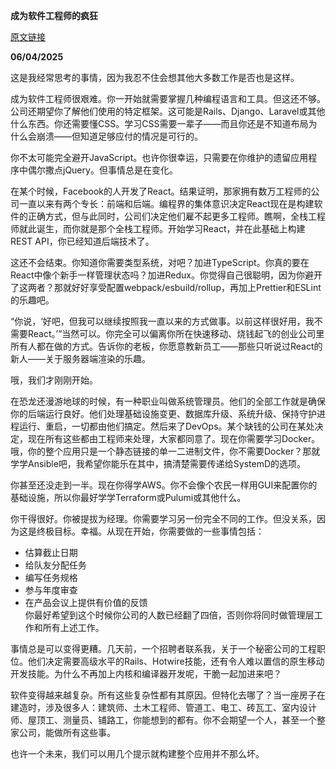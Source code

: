 
**成为软件工程师的疯狂**  

 [原文链接](https://0x1.pt/2025/04/06/the-insanity-of-being-a-software-engineer/)

**06/04/2025**

这是我经常思考的事情，因为我忍不住会想其他大多数工作是否也是这样。

成为软件工程师很艰难。你一开始就需要掌握几种编程语言和工具。但这还不够。公司还期望你了解他们使用的特定框架。这可能是Rails、Django、Laravel或其他什么东西。你还需要懂CSS。学习CSS需要一辈子——而且你还是不知道布局为什么会崩溃——但知道足够应付的情况是可行的。

你不太可能完全避开JavaScript。也许你很幸运，只需要在你维护的遗留应用程序中偶尔撒点jQuery。但事情总是在变化。

在某个时候，Facebook的人开发了React。结果证明，那家拥有数万工程师的公司一直以来有两个专长：前端和后端。编程界的集体意识决定React现在是构建软件的正确方式，但与此同时，公司们决定他们雇不起更多工程师。瞧啊，全栈工程师就此诞生，而你就是那个全栈工程师。开始学习React，并在此基础上构建REST API，你已经知道后端技术了。

这还不会结束。你知道你需要类型系统，对吧？加进TypeScript。你真的要在React中像个新手一样管理状态吗？加进Redux。你觉得自己很聪明，因为你避开了这两者？那就好好享受配置webpack/esbuild/rollup，再加上Prettier和ESLint的乐趣吧。

“你说，‘好吧，但我可以继续按照我一直以来的方式做事。以前这样很好用，我不需要React。’”当然可以。你完全可以偏离你所在快速移动、烧钱起飞的创业公司里所有人都在做的方式。告诉你的老板，你愿意教新员工——那些只听说过React的新人——关于服务器端渲染的乐趣。

哦，我们才刚刚开始。

在恐龙还漫游地球的时候，有一种职业叫做系统管理员。他们的全部工作就是确保你的后端运行良好。他们处理基础设施变更、数据库升级、系统升级、保持守护进程运行、重启，一切都由他们搞定。然后来了DevOps。某个缺钱的公司在某处决定，现在所有这些都由工程师来处理，大家都同意了。现在你需要学习Docker。哦，你的整个应用只是一个静态链接的单一二进制文件，你不需要Docker？那就学学Ansible吧，我希望你能乐在其中，搞清楚需要传递给SystemD的选项。

你甚至还没走到一半。现在你得学AWS。你不会像个农民一样用GUI来配置你的基础设施，所以你最好学学Terraform或Pulumi或其他什么。

你干得很好。你被提拔为经理。你需要学习另一份完全不同的工作。但没关系，因为这是终极目标。幸福。从现在开始，你需要做的一些事情包括：

- 估算截止日期  
- 给队友分配任务  
- 编写任务规格  
- 参与年度审查  
- 在产品会议上提供有价值的反馈  
你最好希望到这个时候你公司的人数已经翻了四倍，否则你将同时做管理层工作和所有上述工作。

事情总是可以变得更糟。几天前，一个招聘者联系我，关于一个秘密公司的工程职位。他们决定需要高级水平的Rails、Hotwire技能，还有令人难以置信的原生移动开发技能。为什么不再加上内核和编译器开发呢，干脆一起加进来吧？

软件变得越来越复杂。所有这些复杂性都有其原因。但特化去哪了？当一座房子在建造时，涉及很多人：建筑师、土木工程师、管道工、电工、砖瓦工、室内设计师、屋顶工、测量员、铺路工，你能想到的都有。你不会期望一个人，甚至一个整家公司，能做所有这些事。

也许一个未来，我们可以用几个提示就构建整个应用并不那么坏。

